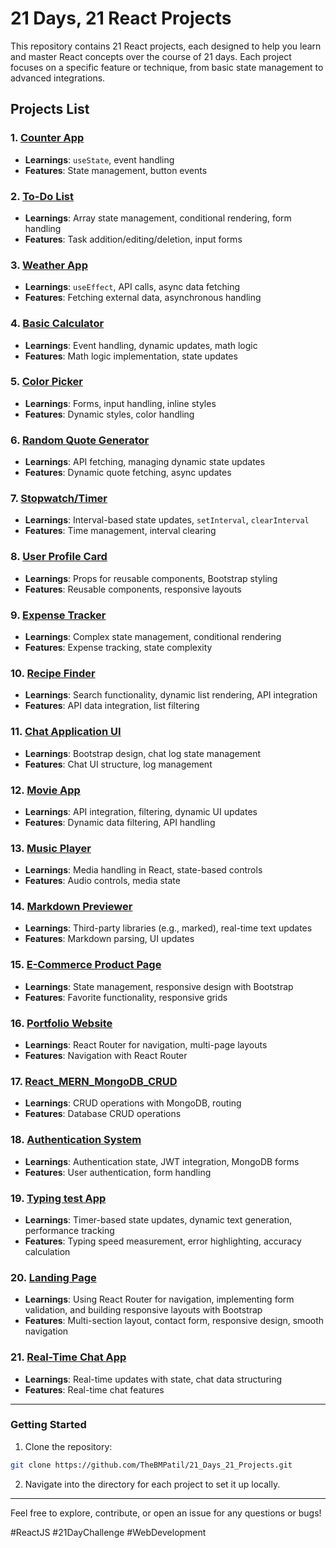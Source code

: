 
# 21 Days, 21 React Projects  

This repository contains 21 React projects, each designed to help you learn and master React concepts over the course of 21 days. Each project focuses on a specific feature or technique, from basic state management to advanced integrations.

## Projects List  

### 1. [Counter App](./Day01/counter_app)  
- **Learnings**: `useState`, event handling  
- **Features**: State management, button events  

### 2. [To-Do List](Day02/to-do-list)  
- **Learnings**: Array state management, conditional rendering, form handling  
- **Features**: Task addition/editing/deletion, input forms  

### 3. [Weather App](Day03/weather_app)  
- **Learnings**: `useEffect`, API calls, async data fetching  
- **Features**: Fetching external data, asynchronous handling  

### 4. [Basic Calculator](Day04/Calculator)  
- **Learnings**: Event handling, dynamic updates, math logic  
- **Features**: Math logic implementation, state updates  

### 5. [Color Picker](Day05/ColourPicker)  
- **Learnings**: Forms, input handling, inline styles  
- **Features**: Dynamic styles, color handling  

### 6. [Random Quote Generator](Day06/Random_Quote_Generator)  
- **Learnings**: API fetching, managing dynamic state updates  
- **Features**: Dynamic quote fetching, async updates  

### 7. [Stopwatch/Timer](Day07/Stop-watch)  
- **Learnings**: Interval-based state updates, `setInterval`, `clearInterval`  
- **Features**: Time management, interval clearing  

### 8. [User Profile Card](Day08/User_Profile)  
- **Learnings**: Props for reusable components, Bootstrap styling  
- **Features**: Reusable components, responsive layouts  

### 9. [Expense Tracker](Day09/expense-tracker)  
- **Learnings**: Complex state management, conditional rendering  
- **Features**: Expense tracking, state complexity  

### 10. [Recipe Finder](Day10/recipe-finder)  
- **Learnings**: Search functionality, dynamic list rendering, API integration  
- **Features**: API data integration, list filtering  

### 11. [Chat Application UI](Day11/Chat-App-UI)  
- **Learnings**: Bootstrap design, chat log state management  
- **Features**: Chat UI structure, log management  

### 12. [Movie App](Day12/movie_finder)  
- **Learnings**: API integration, filtering, dynamic UI updates  
- **Features**: Dynamic data filtering, API handling  

### 13. [Music Player](./music-player)  
- **Learnings**: Media handling in React, state-based controls  
- **Features**: Audio controls, media state  

### 14. [Markdown Previewer](./markdown-previewer)  
- **Learnings**: Third-party libraries (e.g., marked), real-time text updates  
- **Features**: Markdown parsing, UI updates  

### 15. [E-Commerce Product Page](./e-commerce-product-page)  
- **Learnings**: State management, responsive design with Bootstrap  
- **Features**: Favorite functionality, responsive grids  

### 16. [Portfolio Website](./portfolio-website)  
- **Learnings**: React Router for navigation, multi-page layouts  
- **Features**: Navigation with React Router  

### 17. [React_MERN_MongoDB_CRUD](./React_MERN_MongoDB_CRUD)  
- **Learnings**: CRUD operations with MongoDB, routing  
- **Features**: Database CRUD operations  

### 18. [Authentication System](./authentication-system)  
- **Learnings**: Authentication state, JWT integration, MongoDB forms  
- **Features**: User authentication, form handling  

### 19. [Typing test App ](./typing-test)  
- **Learnings**: Timer-based state updates, dynamic text generation, performance tracking
- **Features**: Typing speed measurement, error highlighting, accuracy calculation 

### 20. [Landing Page](./landing-page)  
- **Learnings**: Using React Router for navigation, implementing form validation, and building responsive layouts with Bootstrap  
- **Features**: Multi-section layout, contact form, responsive design, smooth navigation


### 21. [Real-Time Chat App](./real-time-chat-app)  
- **Learnings**: Real-time updates with state, chat data structuring  
- **Features**: Real-time chat features  
---

### Getting Started  
1. Clone the repository:  
```bash  
git clone https://github.com/TheBMPatil/21_Days_21_Projects.git
```  

2. Navigate into the directory for each project to set it up locally.

---

Feel free to explore, contribute, or open an issue for any questions or bugs!  

#ReactJS #21DayChallenge #WebDevelopment  
